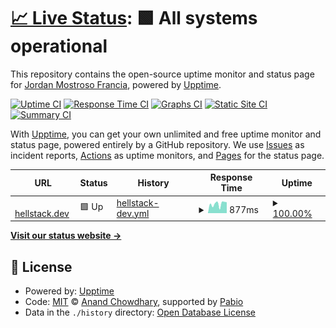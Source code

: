 # [📈 Live Status](https://hellstackdev.github.io/Uptime-Monitor): <!--live status--> **🟩 All systems operational**

This repository contains the open-source uptime monitor and status page for [Jordan Mostroso Francia](https://hellstackdev.github.io/Uptime-Monitor), powered by [Upptime](https://github.com/upptime/upptime).

[![Uptime CI](https://github.com/hellstackdev/Uptime-Monitor/workflows/Uptime%20CI/badge.svg)](https://github.com/hellstackdev/Uptime-Monitor/actions?query=workflow%3A%22Uptime+CI%22)
[![Response Time CI](https://github.com/hellstackdev/Uptime-Monitor/workflows/Response%20Time%20CI/badge.svg)](https://github.com/hellstackdev/Uptime-Monitor/actions?query=workflow%3A%22Response+Time+CI%22)
[![Graphs CI](https://github.com/hellstackdev/Uptime-Monitor/workflows/Graphs%20CI/badge.svg)](https://github.com/hellstackdev/Uptime-Monitor/actions?query=workflow%3A%22Graphs+CI%22)
[![Static Site CI](https://github.com/hellstackdev/Uptime-Monitor/workflows/Static%20Site%20CI/badge.svg)](https://github.com/hellstackdev/Uptime-Monitor/actions?query=workflow%3A%22Static+Site+CI%22)
[![Summary CI](https://github.com/hellstackdev/Uptime-Monitor/workflows/Summary%20CI/badge.svg)](https://github.com/hellstackdev/Uptime-Monitor/actions?query=workflow%3A%22Summary+CI%22)

With [Upptime](https://upptime.js.org), you can get your own unlimited and free uptime monitor and status page, powered entirely by a GitHub repository. We use [Issues](https://github.com/hellstackdev/Uptime-Monitor/issues) as incident reports, [Actions](https://github.com/hellstackdev/Uptime-Monitor/actions) as uptime monitors, and [Pages](https://hellstackdev.github.io/Uptime-Monitor) for the status page.

<!--start: status pages-->
<!-- This summary is generated by Upptime (https://github.com/upptime/upptime) -->
<!-- Do not edit this manually, your changes will be overwritten -->
<!-- prettier-ignore -->
| URL | Status | History | Response Time | Uptime |
| --- | ------ | ------- | ------------- | ------ |
| <img alt="" src="https://icons.duckduckgo.com/ip3/hellstack.dev.ico" height="13"> [hellstack.dev](https://hellstack.dev/) | 🟩 Up | [hellstack-dev.yml](https://github.com/hellstackdev/Uptime-Monitor/commits/HEAD/history/hellstack-dev.yml) | <details><summary><img alt="Response time graph" src="./graphs/hellstack-dev/response-time-week.png" height="20"> 877ms</summary><br><a href="https://hellstackdev.github.io/Uptime-Monitor/history/hellstack-dev"><img alt="Response time 819" src="https://img.shields.io/endpoint?url=https%3A%2F%2Fraw.githubusercontent.com%2Fhellstackdev%2FUptime-Monitor%2FHEAD%2Fapi%2Fhellstack-dev%2Fresponse-time.json"></a><br><a href="https://hellstackdev.github.io/Uptime-Monitor/history/hellstack-dev"><img alt="24-hour response time 1029" src="https://img.shields.io/endpoint?url=https%3A%2F%2Fraw.githubusercontent.com%2Fhellstackdev%2FUptime-Monitor%2FHEAD%2Fapi%2Fhellstack-dev%2Fresponse-time-day.json"></a><br><a href="https://hellstackdev.github.io/Uptime-Monitor/history/hellstack-dev"><img alt="7-day response time 877" src="https://img.shields.io/endpoint?url=https%3A%2F%2Fraw.githubusercontent.com%2Fhellstackdev%2FUptime-Monitor%2FHEAD%2Fapi%2Fhellstack-dev%2Fresponse-time-week.json"></a><br><a href="https://hellstackdev.github.io/Uptime-Monitor/history/hellstack-dev"><img alt="30-day response time 862" src="https://img.shields.io/endpoint?url=https%3A%2F%2Fraw.githubusercontent.com%2Fhellstackdev%2FUptime-Monitor%2FHEAD%2Fapi%2Fhellstack-dev%2Fresponse-time-month.json"></a><br><a href="https://hellstackdev.github.io/Uptime-Monitor/history/hellstack-dev"><img alt="1-year response time 819" src="https://img.shields.io/endpoint?url=https%3A%2F%2Fraw.githubusercontent.com%2Fhellstackdev%2FUptime-Monitor%2FHEAD%2Fapi%2Fhellstack-dev%2Fresponse-time-year.json"></a></details> | <details><summary><a href="https://hellstackdev.github.io/Uptime-Monitor/history/hellstack-dev">100.00%</a></summary><a href="https://hellstackdev.github.io/Uptime-Monitor/history/hellstack-dev"><img alt="All-time uptime 99.90%" src="https://img.shields.io/endpoint?url=https%3A%2F%2Fraw.githubusercontent.com%2Fhellstackdev%2FUptime-Monitor%2FHEAD%2Fapi%2Fhellstack-dev%2Fuptime.json"></a><br><a href="https://hellstackdev.github.io/Uptime-Monitor/history/hellstack-dev"><img alt="24-hour uptime 100.00%" src="https://img.shields.io/endpoint?url=https%3A%2F%2Fraw.githubusercontent.com%2Fhellstackdev%2FUptime-Monitor%2FHEAD%2Fapi%2Fhellstack-dev%2Fuptime-day.json"></a><br><a href="https://hellstackdev.github.io/Uptime-Monitor/history/hellstack-dev"><img alt="7-day uptime 100.00%" src="https://img.shields.io/endpoint?url=https%3A%2F%2Fraw.githubusercontent.com%2Fhellstackdev%2FUptime-Monitor%2FHEAD%2Fapi%2Fhellstack-dev%2Fuptime-week.json"></a><br><a href="https://hellstackdev.github.io/Uptime-Monitor/history/hellstack-dev"><img alt="30-day uptime 99.96%" src="https://img.shields.io/endpoint?url=https%3A%2F%2Fraw.githubusercontent.com%2Fhellstackdev%2FUptime-Monitor%2FHEAD%2Fapi%2Fhellstack-dev%2Fuptime-month.json"></a><br><a href="https://hellstackdev.github.io/Uptime-Monitor/history/hellstack-dev"><img alt="1-year uptime 99.90%" src="https://img.shields.io/endpoint?url=https%3A%2F%2Fraw.githubusercontent.com%2Fhellstackdev%2FUptime-Monitor%2FHEAD%2Fapi%2Fhellstack-dev%2Fuptime-year.json"></a></details>

<!--end: status pages-->

[**Visit our status website →**](https://hellstackdev.github.io/Uptime-Monitor)

## 📄 License

- Powered by: [Upptime](https://github.com/upptime/upptime)
- Code: [MIT](./LICENSE) © [Anand Chowdhary](https://anandchowdhary.com), supported by [Pabio](https://pabio.com)
- Data in the `./history` directory: [Open Database License](https://opendatacommons.org/licenses/odbl/1-0/)
